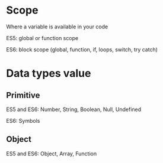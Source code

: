 # Scope
Where a variable is available in your code

ES5: global or function scope

ES6: block scope (global, function, if, loops, switch, try catch)

# Data types value
## Primitive
ES5 and ES6: Number, String, Boolean, Null, Undefined 

ES6: Symbols

## Object
ES5 and ES6: Object, Array, Function
